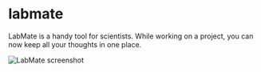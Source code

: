 labmate
=======

LabMate is a handy tool for scientists. While working on a project, you can now keep all your thoughts in one place. 

![LabMate screenshot](https://github.com/hannesmuehleisen/labmate/blob/master/img/labmate.jpeg)
